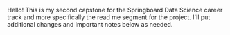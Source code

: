 Hello! This is my second capstone for the Springboard Data Science career track and more specifically the read me segment for the project. I'll put additional changes
and important notes below as needed.
